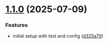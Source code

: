 # [1.1.0](https://github.com/amitrazz/portfolio/compare/v1.0.0...v1.1.0) (2025-07-09)


### Features

* initial setup with test and config ([d325a79](https://github.com/amitrazz/portfolio/commit/d325a79b8ec1cf6248fb921b7e779812f2436982))
